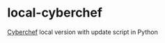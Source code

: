 # local-cyberchef
[Cyberchef](https://github.com/gchq/CyberChef) local version with update script in Python
